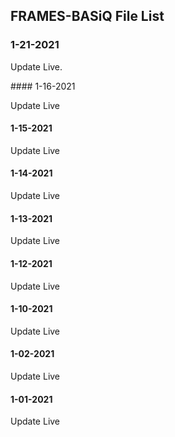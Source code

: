 ## FRAMES-BASiQ File List

### 1-21-2021

Update Live.

<link rel="stylesheet" href="https://raw.githubusercontent.com/JesusIsL0rd/file-list/gh-pages/frames-lib">
#### 1-16-2021

Update Live

#### 1-15-2021

Update Live

#### 1-14-2021

Update Live

#### 1-13-2021

Update Live

#### 1-12-2021

Update Live

#### 1-10-2021

Update Live

#### 1-02-2021

Update Live

#### 1-01-2021

Update Live
